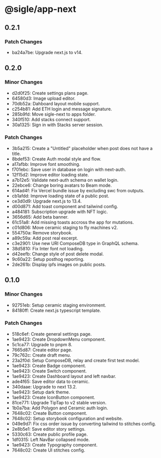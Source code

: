 # @sigle/app-next

## 0.2.1

### Patch Changes

- ba24a7be: Upgrade next.js to v14.

## 0.2.0

### Minor Changes

- d2d0f25: Create settings plans page.
- 64580d3: Image upload editor.
- 70db52a: Dahboard layout mobile support.
- c254b81: Add ETH login and message signature.
- 285b9fd: Move sigle-next to apps folder.
- 340f510: Add stacks connect support.
- 30a1325: Sign in with Stacks server session.

### Patch Changes

- 3b5a215: Create a "Untitled" placeholder when post does not have a title.
- 8bdef53: Create Auth modal style and flow.
- a17afbb: Improve font smoothing.
- f701ebc: Save user in database on login with next-auth.
- 12f15d2: Improve editor loading state.
- a7b12e5: Validate next-auth schema on wallet login.
- 22ebce6: Change boring avatars to Beam mode.
- 614ad4f: Fix Vercel bundle issue by excluding swc from outputs.
- cb1afdd: Improve loading state of a public post.
- ce3d0d9: Upgrade next.js to 13.4.
- d00d871: Add toast component and tailwind config.
- a484181: Subscription upgrade with NFT logic.
- 3656d65: Add beta banner.
- 61c51a8: Add missing toasts accross the app for mutations.
- c01d806: Move ceramic staging to fly machines v2.
- 554750a: Remove storybook.
- a89c59a: Add post real excerpt.
- c3e2901: Use new URI ComposeDB type in GraphQL schema.
- 38d5810: Fix Inter font not loading.
- d42eefb: Change style of post delete modal.
- 9c60a22: Setup posthog reporting.
- 2de261b: Display ipfs images on public posts.

## 0.1.0

### Minor Changes

- 92751eb: Setup ceramic staging environment.
- 84180ff: Create next.js typescript template.

### Patch Changes

- 518c6ef: Create general settings page.
- 1ae9423: Create DropdownMenu component.
- 5c1ca77: Upgrade to pnpm 8.
- 7665d87: Create editor page.
- 79c762c: Create draft menu.
- 23a2f0d: Setup ComposeDB, relay and create first test model.
- 1ae9423: Create Badge component.
- 1ae9423: Create Switch component.
- 1ae9423: Create Dashboard layout and left navbar.
- ade4f65: Save editor data to ceramic.
- 340daae: Upgrade to next 13.2.
- 1ae9423: Setup dark theme.
- 1ae9423: Create IconButton component.
- 81ce771: Upgrade TipTap to v2 stable version.
- 1b0a7ba: Add Polygon and Ceramic auth login.
- 7648c02: Create Button component.
- 7648c02: Setup storybook configuration and website.
- 049e9d7: Fix css order issue by converting tailwind to stitches config.
- 2e8b5e1: Save editor story settings.
- 5330c63: Create public profile page.
- 1df0315: Left NavBar collapsed mode.
- 1ae9423: Create Typography component.
- 7648c02: Create UI stitches config.
